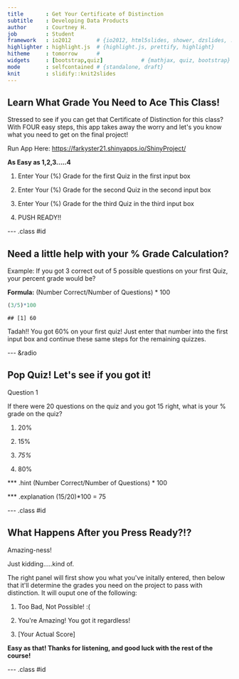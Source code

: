 ```yaml
---
title       : Get Your Certificate of Distinction
subtitle    : Developing Data Products
author      : Courtney H.
job         : Student
framework   : io2012        # {io2012, html5slides, shower, dzslides, ...}
highlighter : highlight.js  # {highlight.js, prettify, highlight}
hitheme     : tomorrow      # 
widgets     : [bootstrap,quiz]            # {mathjax, quiz, bootstrap}
mode        : selfcontained # {standalone, draft}
knit        : slidify::knit2slides
---
```


## Learn What Grade You Need to Ace This Class!

Stressed to see if you can get that Certificate of Distinction for this class?
With FOUR easy steps, this app takes away the worry and let's you know what you need to get on the final project!

Run App Here: https://farkyster21.shinyapps.io/ShinyProject/

**As Easy as 1,2,3.....4**

1. Enter Your (%) Grade for the first Quiz in the first input box

2. Enter Your (%) Grade for the second Quiz in the second input box

3. Enter Your (%) Grade for the third Quiz in the third input box

4. PUSH READY!! 


--- .class #id 

## Need a little help with your % Grade Calculation?

Example: If you got 3 correct out of 5 possible questions on your first Quiz, your percent grade would be?

**Formula:**
(Number Correct/Number of Questions) * 100


```r
(3/5)*100
```

```
## [1] 60
```



Tadah!! You got 60% on your first quiz! Just enter that number into the first input box and continue these same steps for the remaining quizzes.

--- &radio

## Pop Quiz! Let's see if you got it!


Question 1

If there were 20 questions on the quiz and you got 15 right, what is your % grade on the quiz?

1. 20%

2. 15%

3. _75%_

4. 80%

*** .hint 
(Number Correct/Number of Questions) * 100

*** .explanation
(15/20)*100 = 75

--- .class #id 

## What Happens After you Press Ready?!?

Amazing-ness!

Just kidding.....kind of.

The right panel will first show you what you've initally entered, then below that it'll determine the grades you need on the project to pass with distinction. It will ouput one of the following:

1. Too Bad, Not Possible! :(

2. You're Amazing! You got it regardless!

3. [Your Actual Score]


**Easy as that! Thanks for listening, and good luck with the rest of the course!**

--- .class #id 
